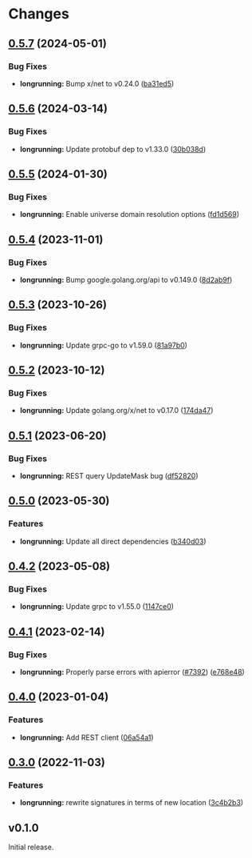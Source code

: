 # Changes

## [0.5.7](https://github.com/googleapis/google-cloud-go/compare/longrunning/v0.5.6...longrunning/v0.5.7) (2024-05-01)


### Bug Fixes

* **longrunning:** Bump x/net to v0.24.0 ([ba31ed5](https://github.com/googleapis/google-cloud-go/commit/ba31ed5fda2c9664f2e1cf972469295e63deb5b4))

## [0.5.6](https://github.com/googleapis/google-cloud-go/compare/longrunning/v0.5.5...longrunning/v0.5.6) (2024-03-14)


### Bug Fixes

* **longrunning:** Update protobuf dep to v1.33.0 ([30b038d](https://github.com/googleapis/google-cloud-go/commit/30b038d8cac0b8cd5dd4761c87f3f298760dd33a))

## [0.5.5](https://github.com/googleapis/google-cloud-go/compare/longrunning/v0.5.4...longrunning/v0.5.5) (2024-01-30)


### Bug Fixes

* **longrunning:** Enable universe domain resolution options ([fd1d569](https://github.com/googleapis/google-cloud-go/commit/fd1d56930fa8a747be35a224611f4797b8aeb698))

## [0.5.4](https://github.com/googleapis/google-cloud-go/compare/longrunning/v0.5.3...longrunning/v0.5.4) (2023-11-01)


### Bug Fixes

* **longrunning:** Bump google.golang.org/api to v0.149.0 ([8d2ab9f](https://github.com/googleapis/google-cloud-go/commit/8d2ab9f320a86c1c0fab90513fc05861561d0880))

## [0.5.3](https://github.com/googleapis/google-cloud-go/compare/longrunning/v0.5.2...longrunning/v0.5.3) (2023-10-26)


### Bug Fixes

* **longrunning:** Update grpc-go to v1.59.0 ([81a97b0](https://github.com/googleapis/google-cloud-go/commit/81a97b06cb28b25432e4ece595c55a9857e960b7))

## [0.5.2](https://github.com/googleapis/google-cloud-go/compare/longrunning/v0.5.1...longrunning/v0.5.2) (2023-10-12)


### Bug Fixes

* **longrunning:** Update golang.org/x/net to v0.17.0 ([174da47](https://github.com/googleapis/google-cloud-go/commit/174da47254fefb12921bbfc65b7829a453af6f5d))

## [0.5.1](https://github.com/googleapis/google-cloud-go/compare/longrunning/v0.5.0...longrunning/v0.5.1) (2023-06-20)


### Bug Fixes

* **longrunning:** REST query UpdateMask bug ([df52820](https://github.com/googleapis/google-cloud-go/commit/df52820b0e7721954809a8aa8700b93c5662dc9b))

## [0.5.0](https://github.com/googleapis/google-cloud-go/compare/longrunning/v0.4.2...longrunning/v0.5.0) (2023-05-30)


### Features

* **longrunning:** Update all direct dependencies ([b340d03](https://github.com/googleapis/google-cloud-go/commit/b340d030f2b52a4ce48846ce63984b28583abde6))

## [0.4.2](https://github.com/googleapis/google-cloud-go/compare/longrunning/v0.4.1...longrunning/v0.4.2) (2023-05-08)


### Bug Fixes

* **longrunning:** Update grpc to v1.55.0 ([1147ce0](https://github.com/googleapis/google-cloud-go/commit/1147ce02a990276ca4f8ab7a1ab65c14da4450ef))

## [0.4.1](https://github.com/googleapis/google-cloud-go/compare/longrunning/v0.4.0...longrunning/v0.4.1) (2023-02-14)


### Bug Fixes

* **longrunning:** Properly parse errors with apierror ([#7392](https://github.com/googleapis/google-cloud-go/issues/7392)) ([e768e48](https://github.com/googleapis/google-cloud-go/commit/e768e487e10b197ba42a2339014136d066190610))

## [0.4.0](https://github.com/googleapis/google-cloud-go/compare/longrunning/v0.3.0...longrunning/v0.4.0) (2023-01-04)


### Features

* **longrunning:** Add REST client ([06a54a1](https://github.com/googleapis/google-cloud-go/commit/06a54a16a5866cce966547c51e203b9e09a25bc0))

## [0.3.0](https://github.com/googleapis/google-cloud-go/compare/longrunning/v0.2.1...longrunning/v0.3.0) (2022-11-03)


### Features

* **longrunning:** rewrite signatures in terms of new location ([3c4b2b3](https://github.com/googleapis/google-cloud-go/commit/3c4b2b34565795537aac1661e6af2442437e34ad))

## v0.1.0

Initial release.

